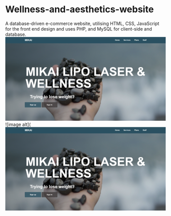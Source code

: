 # Wellness-and-aesthetics-website
A database-driven e-commerce website, utilising HTML, CSS, JavaScript for the front end design and uses PHP, and MySQL for client-side and database.
![image alt](https://github.com/SakhileMnisi88/Wellness-and-aesthetics-website/blob/main/Landing%20page.png?raw=true)
![image alt](![image alt](https://github.com/SakhileMnisi88/Wellness-and-aesthetics-website/blob/main/Landing%20page.png?raw=true)

